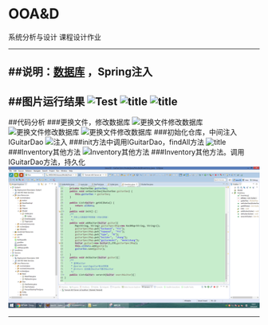 # OOA&D
系统分析与设计 课程设计作业

-------------

##说明：[数据库](https://github.com/muxiaobai/OOAD/tree/master/task5/database) ，Spring注入
----------------------------
##图片运行结果
![Test](https://github.com/muxiaobai/OOAD/blob/master/task5/201606041015.png "title")
![](https://github.com/muxiaobai/OOAD/blob/master/task5/201606041017.png "title")
![](https://github.com/muxiaobai/OOAD/blob/master/task5/201606041020.png "title")
-----------------------------
##代码分析
###更换文件，修改数据库
![更换文件修改数据库](https://github.com/muxiaobai/OOAD/blob/master/task5/201606041021.png "title")
![更换文件修改数据库](https://github.com/muxiaobai/OOAD/blob/master/task5/201606041022.PNG "title")
![更换文件修改数据库](https://github.com/muxiaobai/OOAD/blob/master/task5/201606041023.PNG "title")
###初始化仓库，中间注入IGuitarDao
![注入](https://github.com/muxiaobai/OOAD/blob/master/task5/201606041024.png "title")
###init方法中调用IGuitarDao，findAll方法
![](https://github.com/muxiaobai/OOAD/blob/master/task5/201606041025.png "title")
###Inventory其他方法
![Inventory其他方法](https://github.com/muxiaobai/OOAD/blob/master/task5/201606041026.png "title")
###Inventory其他方法。调用IGuitarDao方法，持久化
![Inventory其他方法实现](https://github.com/CUMTElite2014/System-Design/blob/master/guitarV3/201606041040.png "title")

--------------
